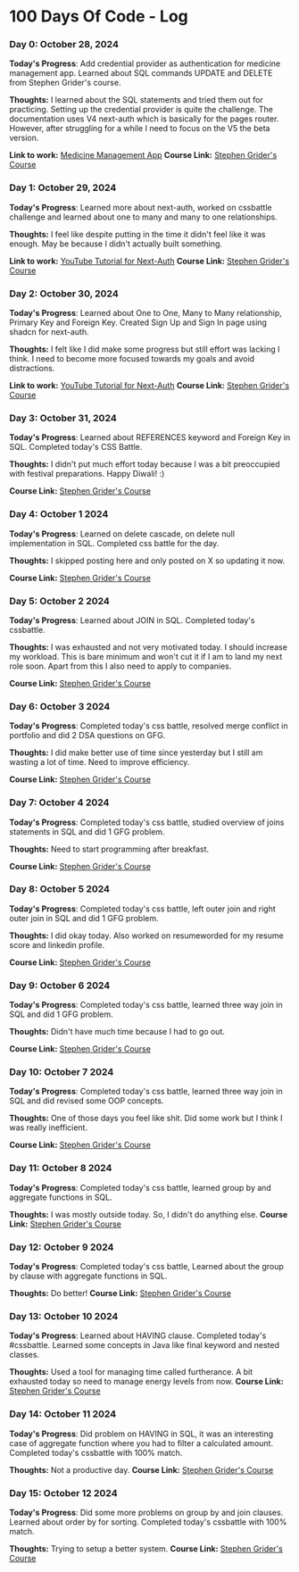 # 100 Days Of Code - Log

### Day 0: October 28, 2024

**Today's Progress**: Add credential provider as authentication for medicine management app. Learned about SQL commands UPDATE and DELETE from Stephen Grider's course.

**Thoughts:** I learned about the SQL statements and tried them out for practicing. Setting up the credential provider is quite the challenge. The documentation uses V4 next-auth which is basically for the pages router. However, after struggling for a while I need to focus on the V5 the beta version. 

**Link to work:** [Medicine Management App](https://medicine-management-tau.vercel.app/)
**Course Link:** [Stephen Grider's Course](https://www.udemy.com/course/sql-and-postgresql)

### Day 1: October 29, 2024

**Today's Progress**: Learned more about next-auth, worked on cssbattle challenge and learned about one to many and many to one relationships.

**Thoughts:** I feel like despite putting in the time it didn't feel like it was enough. May be because I didn't actually built something. 

**Link to work:** [YouTube Tutorial for Next-Auth](https://www.youtube.com/watch?v=uCb-Q51Z2vQ)
**Course Link:** [Stephen Grider's Course](https://www.udemy.com/course/sql-and-postgresql)

### Day 2: October 30, 2024

**Today's Progress**: Learned about One to One, Many to Many relationship, Primary Key and Foreign Key. Created Sign Up and Sign In page using shadcn for next-auth. 

**Thoughts:** I felt like I did make some progress but still effort was lacking I think. I need to become more focused towards my goals and avoid distractions.

**Link to work:** [YouTube Tutorial for Next-Auth](https://www.youtube.com/watch?v=uCb-Q51Z2vQ)
**Course Link:** [Stephen Grider's Course](https://www.udemy.com/course/sql-and-postgresql)


### Day 3: October 31, 2024

**Today's Progress**:  Learned about REFERENCES keyword and Foreign Key in SQL. Completed today's CSS Battle.


**Thoughts:** I didn't put much effort today because I was a bit preoccupied with festival preparations. Happy Diwali! :)

**Course Link:** [Stephen Grider's Course](https://www.udemy.com/course/sql-and-postgresql)


### Day 4: October 1 2024

**Today's Progress**: Learned on delete cascade, on delete null implementation in SQL. Completed css battle for the day.


**Thoughts:** I skipped posting here and only posted on X so updating it now. 

**Course Link:** [Stephen Grider's Course](https://www.udemy.com/course/sql-and-postgresql)


### Day 5: October 2 2024

**Today's Progress**: Learned about JOIN in SQL. Completed today's cssbattle.


**Thoughts:** I was exhausted and not very motivated today. I should increase my workload. This is bare minimum and won't cut it if I am to land my next role soon. Apart from this I also need to apply to companies.

**Course Link:** [Stephen Grider's Course](https://www.udemy.com/course/sql-and-postgresql)


### Day 6: October 3 2024

**Today's Progress**: Completed today's css battle, resolved merge conflict in portfolio and did 2 DSA questions on GFG.


**Thoughts:** I did make better use of time since yesterday but I still am wasting a lot of time. Need to improve efficiency.

**Course Link:** [Stephen Grider's Course](https://www.udemy.com/course/sql-and-postgresql)


### Day 7: October 4 2024

**Today's Progress**: Completed today's css battle, studied overview of joins statements in SQL and did 1 GFG problem.

**Thoughts:** Need to start programming after breakfast.

**Course Link:** [Stephen Grider's Course](https://www.udemy.com/course/sql-and-postgresql)

### Day 8: October 5 2024

**Today's Progress**: Completed today's css battle, left outer join and right outer join in SQL and did 1 GFG problem.

**Thoughts:** I did okay today. Also worked on resumeworded for my resume score and linkedin profile.

**Course Link:** [Stephen Grider's Course](https://www.udemy.com/course/sql-and-postgresql)

### Day 9: October 6 2024

**Today's Progress**: Completed today's css battle, learned three way join in SQL and did 1 GFG problem.

**Thoughts:** Didn't have much time because I had to go out.

**Course Link:** [Stephen Grider's Course](https://www.udemy.com/course/sql-and-postgresql)

### Day 10: October 7 2024

**Today's Progress**: Completed today's css battle, learned three way join in SQL and did revised some OOP concepts.

**Thoughts:** One of those days you feel like shit. Did some work but I think I was really inefficient.

**Course Link:** [Stephen Grider's Course](https://www.udemy.com/course/sql-and-postgresql)

### Day 11: October 8 2024

**Today's Progress**: Completed today's css battle, learned group by and aggregate functions in SQL.

**Thoughts:** I was mostly outside today. So, I didn't do anything else.
**Course Link:** [Stephen Grider's Course](https://www.udemy.com/course/sql-and-postgresql)

### Day 12: October 9 2024

**Today's Progress**: Completed today's css battle, Learned about the group by clause with aggregate functions in SQL.

**Thoughts:** Do better!
**Course Link:** [Stephen Grider's Course](https://www.udemy.com/course/sql-and-postgresql)

### Day 13: October 10 2024

**Today's Progress**: Learned about HAVING clause. Completed today's #cssbattle. Learned some concepts in Java like final keyword and nested classes.

**Thoughts:** Used a tool for managing time called furtherance. A bit exhausted today so need to manage energy levels from now.
**Course Link:** [Stephen Grider's Course](https://www.udemy.com/course/sql-and-postgresql)

### Day 14: October 11 2024

**Today's Progress**: Did problem on HAVING in SQL, it was an interesting case of aggregate function where you had to filter a calculated amount. Completed today's cssbattle with 100% match.

**Thoughts:** Not a productive day.
**Course Link:** [Stephen Grider's Course](https://www.udemy.com/course/sql-and-postgresql)

### Day 15: October 12 2024

**Today's Progress**: Did some more problems on group by and join clauses. Learned about order by for sorting. Completed today's cssbattle with 100% match.

**Thoughts:** Trying to setup a better system.
**Course Link:** [Stephen Grider's Course](https://www.udemy.com/course/sql-and-postgresql)
